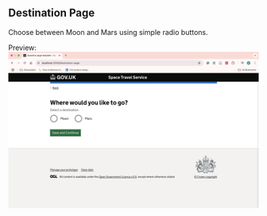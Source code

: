 ## Destination Page

Choose between Moon and Mars using simple radio buttons.

Preview:
![Space travel service destination page design](../Images/destinationpage.png)